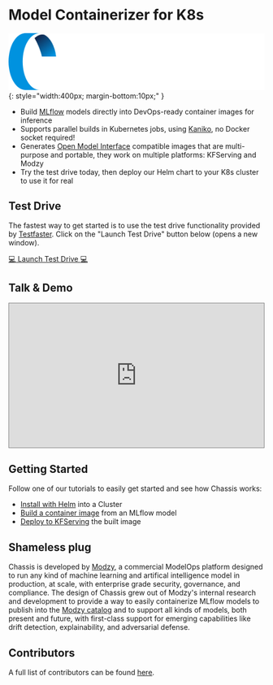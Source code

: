 # Model Containerizer for K8s

![Chassis logo](images/chassis-logo.png){: style="width:400px; margin-bottom:10px;" }

* Build [MLflow](https://mlflow.org/) models directly into DevOps-ready container images for inference
* Supports parallel builds in Kubernetes jobs, using [Kaniko](https://github.com/GoogleContainerTools/kaniko), no Docker socket required!
* Generates [Open Model Interface](https://openmodel.ml) compatible images that are multi-purpose and portable, they work on multiple platforms: KFServing and Modzy
* Try the test drive today, then deploy our Helm chart to your K8s cluster to use it for real

## Test Drive

The fastest way to get started is to use the test drive functionality provided by [Testfaster](https://testfaster.ci). Click on the "Launch Test Drive" button below (opens a new window).

<a href="https://testfaster.ci/launch?embedded=true&repo=https://github.com/combinator-ml/terraform-k8s-chassis&file=examples/testfaster/.testfaster.yml" target="_blank">:computer: Launch Test Drive :computer:</a>

## Talk & Demo

<style>
.video-wrapper {
  position: relative;
  display: block;
  height: 0;
  padding: 0;
  overflow: hidden;
  padding-bottom: 56.25%;
  border: 1px solid gray;
}
.video-wrapper > iframe {
  position: absolute;
  top: 0;
  bottom: 0;
  left: 0;
  width: 100%;
  height: 100%;
  border: 0;
}
</style>

<div class="video-wrapper">
  <iframe width="1280" height="720" src="https://www.youtube.com/embed/d_8OIfQOa3I" title="YouTube video player" frameborder="0" allow="accelerometer; autoplay; clipboard-write; encrypted-media; gyroscope; picture-in-picture" allowfullscreen></iframe>
</div>

## Getting Started

Follow one of our tutorials to easily get started and see how Chassis works:

- [Install with Helm](tutorials/devops-deploy.md) into a Cluster
- [Build a container image](tutorials/ds-connect) from an MLflow model
- [Deploy to KFServing](tutorials/ds-deploy.md) the built image

## Shameless plug

Chassis is developed by [Modzy](https://modzy.com), a commercial ModelOps platform designed to run any kind of machine learning and artifical intelligence model in production, at scale, with enterprise grade security, governance, and compliance. The design of Chassis grew out of Modzy's internal research and development to provide a way to easily containerize MLflow models to publish into the [Modzy catalog](https://www.modzy.com/marketplace/) and to support all kinds of models, both present and future, with first-class support for emerging capabilities like drift detection, explainability, and adversarial defense.

## Contributors

A full list of contributors can be found [here](https://github.com/modzy/chassis/graphs/contributors).
